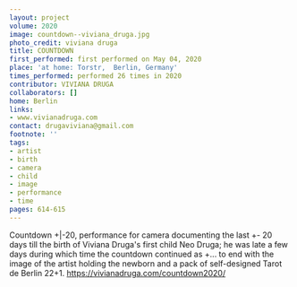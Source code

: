 ```yaml
---
layout: project
volume: 2020
image: countdown--viviana_druga.jpg
photo_credit: viviana druga
title: COUNTDOWN
first_performed: first performed on May 04, 2020
place: 'at home: Torstr,  Berlin, Germany'
times_performed: performed 26 times in 2020
contributor: VIVIANA DRUGA
collaborators: []
home: Berlin
links:
- www.vivianadruga.com
contact: drugaviviana@gmail.com
footnote: ''
tags:
- artist
- birth
- camera
- child
- image
- performance
- time
pages: 614-615
---
```



Countdown +|-20,
performance for camera documenting the last +\- 20 days till the birth of Viviana Druga's first child Neo Druga; he was late a few days during which time the countdown continued as +... to end with the image of the artist holding the newborn and a pack of self-designed Tarot de Berlin 22+1.
https://vivianadruga.com/countdown2020/
